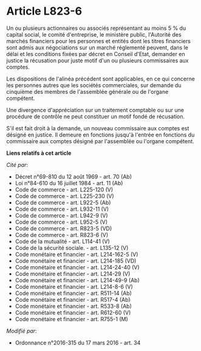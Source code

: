 # Article L823-6

Un ou plusieurs actionnaires ou associés représentant au moins 5 % du capital social, le comité d'entreprise, le ministère
public, l'Autorité des marchés financiers pour les personnes et entités dont les titres financiers sont admis aux
négociations sur un marché réglementé peuvent, dans le délai et les conditions fixées par décret en Conseil d'Etat, demander
en justice la récusation pour juste motif d'un ou plusieurs commissaires aux comptes. 

Les dispositions de l'alinéa précédent sont applicables, en ce qui concerne les personnes autres que les sociétés
commerciales, sur demande du cinquième des membres de l'assemblée générale ou de l'organe compétent.

Une divergence d'appréciation sur un traitement comptable ou sur une procédure de contrôle ne peut constituer un motif fondé
de récusation.

S'il est fait droit à la demande, un nouveau commissaire aux comptes est désigné en justice. Il demeure en fonctions jusqu'à
l'entrée en fonctions du commissaire aux comptes désigné par l'assemblée ou l'organe compétent.

**Liens relatifs à cet article**

_Cité par_:

  - Décret n°69-810 du 12 août 1969 - art. 70 (Ab)
  - Loi n°84-610 du 16 juillet 1984 - art. 11 (Ab)
  - Code de commerce - art. L225-120 (V)
  - Code de commerce - art. L225-230 (V)
  - Code de commerce - art. L922-5 (Ab)
  - Code de commerce - art. L932-11 (V)
  - Code de commerce - art. L942-9 (V)
  - Code de commerce - art. L952-5 (V)
  - Code de commerce - art. R823-5 (VD)
  - Code de commerce - art. R823-6 (V)
  - Code de la mutualité - art. L114-41 (V)
  - Code de la sécurité sociale. - art. L135-12 (V)
  - Code monétaire et financier - art. L214-162-5 (V)
  - Code monétaire et financier - art. L214-185 (VD)
  - Code monétaire et financier - art. L214-24-40 (V)
  - Code monétaire et financier - art. L214-29 (V)
  - Code monétaire et financier - art. L214-49-9 (Ab)
  - Code monétaire et financier - art. L214-8-6 (V)
  - Code monétaire et financier - art. R511-14 (Ab)
  - Code monétaire et financier - art. R517-4 (Ab)
  - Code monétaire et financier - art. R533-8 (Ab)
  - Code monétaire et financier - art. R612-60 (V)
  - Code monétaire et financier - art. R755-1 (M)

_Modifié par_:

  - Ordonnance n°2016-315 du 17 mars 2016 - art. 34
